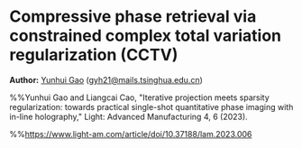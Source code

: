 # Compressive phase retrieval via constrained complex total variation regularization (CCTV)
**Author:** [Yunhui Gao](https://github.com/Yunhui-Gao) (gyh21@mails.tsinghua.edu.cn)

%%Yunhui Gao and Liangcai Cao, "Iterative projection meets sparsity regularization: towards practical single-shot quantitative phase imaging with in-line holography," Light: Advanced Manufacturing 4, 6 (2023).

%%https://www.light-am.com/article/doi/10.37188/lam.2023.006

